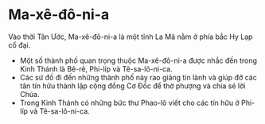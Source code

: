 # Ma-xê-đô-ni-a

Vào thời Tân Ước, Ma-xê-đô-ni-a là một tỉnh La Mã nằm ở phía bắc Hy Lạp cổ đại.
- Một số thành phố quan trọng thuộc Ma-xê-đô-ni-a được nhắc đến trong Kinh Thánh là Bê-rê, Phi-líp và Tê-sa-lô-ni-ca.
- Các sứ đồ đi đến những thành phố này rao giảng tin lành và giúp đỡ các tân tín hữu thành lập cộng đồng Cơ Đốc để thờ phượng và chia sẻ lời Chúa.
- Trong Kinh Thánh có những bức thư Phao-lô viết cho các tín hữu ở Phi-líp và Tê-sa-lô-ni-ca.

